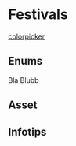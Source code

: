 # Festivals

[colorpicker](/colorpicker.html ':include :type=iframe')

## Enums

Bla Blubb

## Asset

## Infotips
